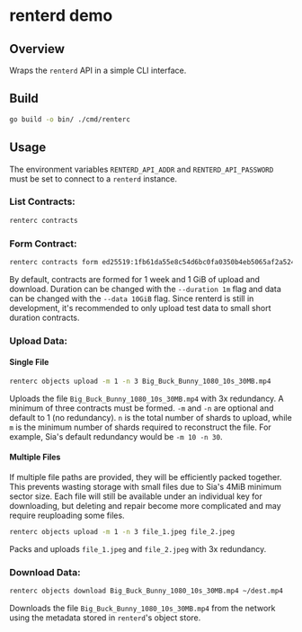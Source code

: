 # renterd demo

## Overview
Wraps the `renterd` API in a simple CLI interface.

## Build
```sh
go build -o bin/ ./cmd/renterc
```

## Usage
The environment variables `RENTERD_API_ADDR` and `RENTERD_API_PASSWORD` must be set to connect to a `renterd` instance.
### List Contracts:
```sh
renterc contracts
```

### Form Contract:
```sh
renterc contracts form ed25519:1fb61da55e8c54d6bc0fa0350b4eb5065af2a52485714a16680e7e21f686e2c7
```

By default, contracts are formed for 1 week and 1 GiB of upload and download.
Duration can be changed with the `--duration 1m` flag  and data can be changed
with the `--data 10GiB` flag. Since renterd is still in development, it's
recommended to only upload test data to small short duration contracts.

### Upload Data:

#### Single File
```sh
renterc objects upload -m 1 -n 3 Big_Buck_Bunny_1080_10s_30MB.mp4
```

Uploads the file `Big_Buck_Bunny_1080_10s_30MB.mp4` with 3x redundancy. A
minimum of three contracts must be formed. `-m` and `-n` are optional and
default to 1 (no redundancy). `n` is the total number of shards to upload, while
`m` is the minimum number of shards required to reconstruct the file. For
example, Sia's default redundancy would be `-m 10 -n 30`.

#### Multiple Files
If multiple file paths are provided, they will be efficiently packed together.
This prevents wasting storage with small files due to Sia's 4MiB minimum sector
size. Each file will still be available under an individual key for downloading,
but deleting and repair become more complicated and may require reuploading some
files.

```sh
renterc objects upload -m 1 -n 3 file_1.jpeg file_2.jpeg
```

Packs and uploads `file_1.jpeg` and `file_2.jpeg` with 3x redundancy. 

### Download Data:
```sh
renterc objects download Big_Buck_Bunny_1080_10s_30MB.mp4 ~/dest.mp4
```

Downloads the file `Big_Buck_Bunny_1080_10s_30MB.mp4` from the network using
the metadata stored in `renterd`'s object store.
